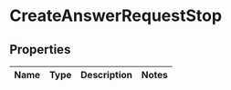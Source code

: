 
# CreateAnswerRequestStop

## Properties
Name | Type | Description | Notes
------------ | ------------- | ------------- | -------------



